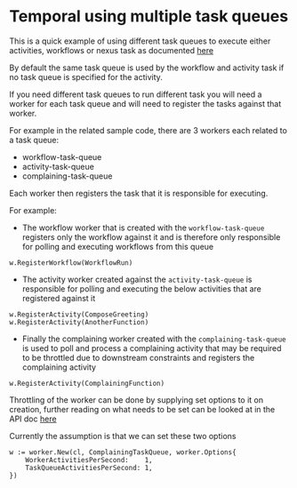 # Temporal using multiple task queues

This is a quick example of using different task queues to execute either activities, workflows or nexus task as 
documented [here](https://docs.temporal.io/task-queue)

By default the same task queue is used by the workflow and activity task if no task queue is specified for the 
activity.

If you need different task queues to run different task you will need a worker for each task queue and 
will need to register the tasks against that worker.

For example in the related sample code, there are 3 workers each related to a task queue:
- workflow-task-queue
- activity-task-queue
- complaining-task-queue

Each worker then registers the task that it is responsible for executing.

For example:
- The workflow worker that is created with the `workflow-task-queue` registers only the workflow against it 
and is therefore only responsible for polling and executing workflows from this queue
```
w.RegisterWorkflow(WorkflowRun)
```

- The activity worker created against the `activity-task-queue` is responsible for polling and
executing the below activities that are registered against it
```
w.RegisterActivity(ComposeGreeting)
w.RegisterActivity(AnotherFunction)
```
- Finally the complaining worker created with the `complaining-task-queue` is used to poll and process
a complaining activity that may be required to be throttled due to downstream constraints and registers the
complaining activity
```
w.RegisterActivity(ComplainingFunction)
```

Throttling of the worker can be done by supplying set options to it on creation,
further reading on what needs to be set can be looked at in the API doc [here](https://pkg.go.dev/go.temporal.io/sdk@v1.32.1/internal#WorkerOptions)

Currently the assumption is that we can set these two options
```
w := worker.New(cl, ComplainingTaskQueue, worker.Options{
    WorkerActivitiesPerSecond:    1,
    TaskQueueActivitiesPerSecond: 1,
})
```